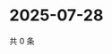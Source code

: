 # 2025-07-28

共 0 条

<!-- BEGIN ZHIHUVIDEO -->
<!-- 最后更新时间 Mon Jul 28 2025 01:09:57 GMT+0800 (China Standard Time) -->

<!-- END ZHIHUVIDEO -->
